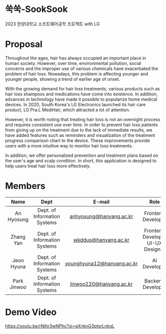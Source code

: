 # 쑥쑥-SookSook
2023 한양대학교 소프트웨어공학 프로젝트 with LG 

# Proposal
Throughout the ages, hair has always occupied an important place in human society. However, over time, environmental pollution, social concerns and the improper use of various chemicals have exacerbated the problem of hair loss. Nowadays, this problem is affecting younger and younger people, showing a trend of earlier age of onset.   

With the growing demand for hair loss treatments, various products such as hair loss shampoos and medications have come into existence. In addition, advances in technology have made it possible to popularize home medical devices. In 2020, South Korea's LG Electronics launched its hair care product, LG Pra.L MediHair, which attracted a lot of attention.

However, it is worth noting that treating hair loss is not an overnight process and requires consistent use over time. In order to prevent hair loss patients from giving up on the treatment due to the lack of immediate results, we have added features such as reminders and visualization of the treatment progress comparison chart to the device. These improvements provide users with a more intuitive way to monitor hair loss treatments.   

In addition, we offer personalized prevention and treatment plans based on the user's age and scalp condition. In short, this application is designed to help users treat hair loss more effectively.

# Members
| Name | Dept | E-mail | Role |
|   :---:    |     :---:      |      :---:      |   :---:   |
|An Hyosung| Dept. of Information Systems| anhyosung@hanyang.ac.kr|Frontend Developer|
|Zhang Yan| Dept. of Information Systems| wkddus@hanyang.ac.kr|Frontend Developer<br>UI-UX Designer|
| Jeon Hyuna| Dept. of Information Systems|younghyuna12@hanyang.ac.kr|AI Developer|
| Park Jinwoo| Dept. of Information Systems|jinwoo220@hanyang.ac.kr|Backend Developer|

# Demo Video
https://youtu.be/rNlhr3wNPhc?si=qXnknG3ptsrLnkgL


